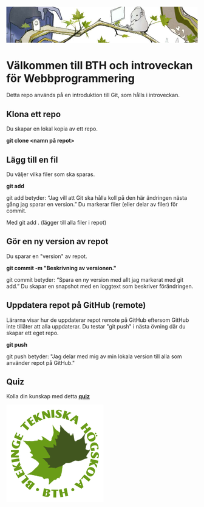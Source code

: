 ![dbwebbisar banner](./dbwebbisar.jpg)
# Välkommen till BTH och introveckan för Webbprogrammering 

Detta repo används på en introduktion till Git, som hålls i introveckan. 

## Klona ett repo

Du skapar en lokal kopia av ett repo. 

**git clone <namn på repot>**

## Lägg till en fil

Du väljer vilka filer som ska sparas.

**git add <filnamn>**

git add betyder: “Jag vill att Git ska hålla koll på den här ändringen nästa gång jag sparar en version.”
Du markerar filer (eller delar av filer) för commit.

Med git add . (lägger till alla filer i repot)

## Gör en ny version av repot

Du sparar en "version" av repot.

**git commit -m "Beskrivning av versionen."**

git commit betyder: “Spara en ny version med allt jag markerat med git add.”
Du skapar en snapshot med en loggtext som beskriver förändringen.

## Uppdatera repot på GitHub (remote)

Lärarna visar hur de uppdaterar repot remote på GitHub eftersom GitHub inte tillåter att alla uppdaterar. Du testar "git push" i nästa övning där du skapar ett eget repo.

**git push**

git push betyder: "Jag delar med mig av min lokala version till alla som använder repot på GitHub."

## Quiz

Kolla din kunskap med detta [**quiz**](quiz.md)

![BTH dbwebb leaf](./bth-leaf.png)
